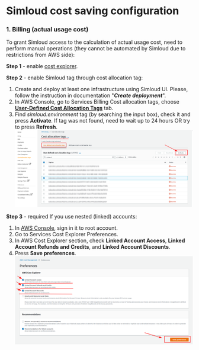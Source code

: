 # Simloud cost saving configuration

### 1. Billing (actual usage cost)     
To grant Simloud access to the calculation of actual usage cost, need to perform manual operations (they cannot be automated by Simloud due to restrictions from AWS side):
   
**Step 1** - enable [cost explorer](https://docs.aws.amazon.com/awsaccountbilling/latest/aboutv2/ce-enable.html).

**Step 2** - enable Simloud tag through cost allocation tag:
1.  Create and deploy at least one infrastructure using Simloud UI. Please, follow the instruction in documentation "_**Create deployment**_".
2.  In AWS Console, go to Services Billing Cost allocation tags, choose **[User-Defined Cost Allocation Tags](https://console.aws.amazon.com/billing/home#/preferences/tags)** tab.
3. Find _simloud:environment_ tag (by searching the input box), check it and press **Activate**.
   If tag was not found, need to wait up to 24 hours OR try to press **Refresh**.
   ![](/static/img/cost-saving/configuration/2.png)


**Step 3** - required If you use nested (linked) accounts:
1.  In [AWS Console](https://console.aws.amazon.com/cost-management/home#/settings), sign in it to root account.
2.  Go to Services Cost Explorer Preferences.
3.  In AWS Cost Explorer section, check **Linked Account Access**, **Linked Account Refunds and Credits**, and **Linked Account Discounts**.
4.  Press **Save preferences**.
    ![](/static/img/aws/enable-cost-explorer/image3.png)

    